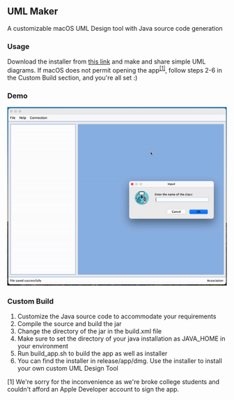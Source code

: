 ## UML Maker

A customizable macOS UML Design tool with Java source code generation

### Usage

Download the installer from [this link](https://drive.google.com/file/d/1rYkz-mwUHOYxSWxlbyORrKCc59FW5aA1/view?usp=sharing) and make and share simple UML diagrams.
If macOS does not permit opening the app<sup>[[1]](#1)</sup>, follow steps 2-6 in the Custom Build section, and you're all set :)

### Demo

![demo](assets/demo.gif)


### Custom Build

1. Customize the Java source code to accommodate your requirements
2. Compile the source and build the jar
3. Change the directory of the jar in the build.xml file
4. Make sure to set the directory of your java installation as JAVA_HOME in your environment
5. Run build_app.sh to build the app as well as installer
6. You can find the installer in release/app/dmg. Use the installer to install your own custom UML Design Tool


<a id="1">[1]</a> We're sorry for the inconvenience as we're broke college students and couldn't afford an Apple Developer account to sign the app. 
